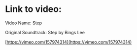 # Link to video:

Video Name: Step

Original Soundtrack: Step by Bings Lee

[https://vimeo.com/157974314](https://vimeo.com/157974314)

